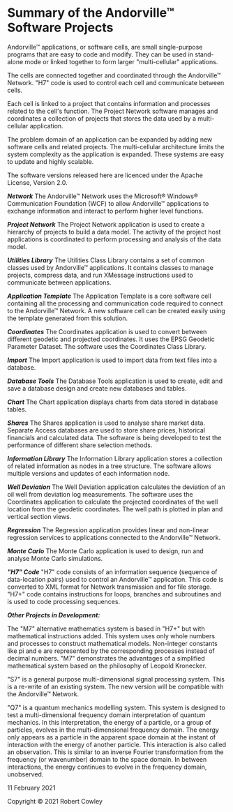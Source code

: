# Summary of the Andorville™ Software Projects

Andorville™ applications, or software cells, are small single-purpose programs that are easy to code and modify. They can be used in stand-alone mode or linked together to form larger "multi-cellular" applications.

The cells are connected together and coordinated through the Andorville™ Network. "H7" code is used to control each cell and communicate between cells.

Each cell is linked to a project that contains information and processes related to the cell's function. The Project Network software manages and coordinates a collection of projects that stores the data used by a multi-cellular application.

The problem domain of an application can be expanded by adding new software cells and related projects. The multi-cellular architecture limits the system complexity as the application is expanded. These systems are easy to update and highly scalable.

The software versions released here are licenced under the Apache License, Version 2.0.

***Network***
The Andorville™ Network uses the Microsoft® Windows® Communication Foundation (WCF) to allow Andorville™ applications to exchange information and interact to perform higher level functions.

***Project Network***
The Project Network application is used to create a hierarchy of projects to build a data model. The activity of the project host applications is coordinated to perform processing and analysis of the data model.

***Utilities Library***
The Utilities Class Library contains a set of common classes used by Andorville™ applications. It contains classes to manage projects, compress data, and run XMessage instructions used to communicate between applications.

***Application Template***
The Application Template is a core software cell containing all the processing and communication code required to connect to the Andorville™ Network. A new software cell can be created easily using the template generated from this solution.

***Coordinates***
The Coordinates application is used to convert between different geodetic and projected coordinates. It uses the EPSG Geodetic Parameter Dataset. The software uses the Coordinates Class Library.

***Import***
The Import application is used to import data from text files into a database.

***Database Tools***
The Database Tools application is used to create, edit and save a database design and create new databases and tables.

***Chart***
The Chart application displays charts from data stored in database tables.

***Shares***
The Shares application is used to analyse share market data. Separate Access databases are used to store share prices, historical financials and calculated data. The software is being developed to test the performance of different share selection methods.

***Information Library***
The Information Library application stores a collection of related information as nodes in a tree structure. The software allows multiple versions and updates of each information node.

***Well Deviation***
The Well Deviation application calculates the deviation of an oil well from deviation log measurements. The software uses the Coordinates application to calculate the projected coordinates of the well location from the geodetic coordinates. The well path is plotted in plan and vertical section views.

***Regression***
The Regression application provides linear and non-linear regression services to applications connected to the Andorville™ Network.

***Monte Carlo***
The Monte Carlo application is used to design, run and analyse Monte Carlo simulations.

***"H7" Code***
"H7" code consists of an information sequence (sequence of data-location pairs) used to control an Andorville™ application. This code is converted to XML format for Network transmission and for file storage. "H7+" code contains instructions for loops, branches and subroutines and is used to code processing sequences.

***Other Projects in Development:***

The "M7" alternative mathematics system is based in "H7+" but with mathematical instructions added. This system uses only whole numbers and processes to construct mathematical models. Non-integer constants like pi and e are represented by the corresponding processes instead of decimal numbers. "M7" demonstrates the advantages of a simplified mathematical system based on the philosophy of Leopold Kronecker.

"S7" is a general purpose multi-dimensional signal processing system. This is a re-write of an existing system. The new version will be compatible with the Andorville™ Network.

"Q7" is a quantum mechanics modelling system. This system is designed to test a multi-dimensional frequency domain interpretation of quantum mechanics. In this interpretation, the energy of a particle, or a group of particles, evolves in the multi-dimensional frequency domain. The energy only appears as a particle in the apparent space domain at the instant of interaction with the energy of another particle. This interaction is also called an observation. This is similar to an inverse Fourier transformation from the frequency (or wavenumber) domain to the space domain. In between interactions, the energy continues to evolve in the frequency domain, unobserved.


11 February 2021

Copyright © 2021 Robert Cowley